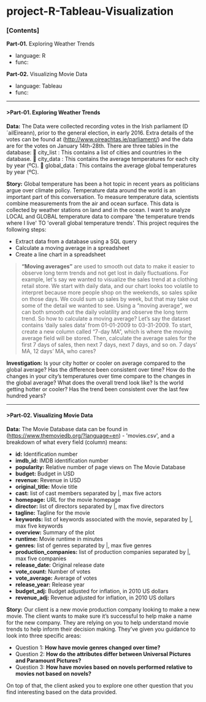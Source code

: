 # project-R-Tableau-Visualization

### [Contents] 

__Part-01.__ Exploring Weather Trends
  - language: R
  - func:

__Part-02.__ Visualizing Movie Data
  - language: Tableau
  - func: 

----------------------------------------------------------------------
#### >Part-01. Exploring Weather Trends

__Data:__ The Data were collected recording votes in the Irish parliament (D´ailEireann), prior to the general election, in early 2016. Extra details of the votes can be found at (http://www.oireachtas.ie/parliament/) and the data are for the votes on January 14th-28th.
There are three tables in the database:
	city_list :  This contains a list of cities and countries in the database. 
	city_data :  This contains the average temperatures for each city by year (ºC).
	global_data :  This contains the average global temperatures by year (ºC).

__Story:__ Global temperature has been a hot topic in recent years as politicians argue over climate policy. Temperature data around the world is an important part of this conversation. To measure temperature data, scientists combine measurements from the air and ocean surface. This data is collected by weather stations on land and in the ocean. I want to analyze LOCAL and GLOBAL temperature data to compare 'the temperature trends where I live' TO 'overall global temperature trends'. This project requires the following steps:
  -	Extract data from a database using a SQL query
  -	Calculate a moving average in a spreadsheet
  -	Create a line chart in a spreadsheet
  > __“Moving averages”__ are used to smooth out data to make it easier to observe long term trends and not get lost in daily fluctuations. For example, let's say we wanted to visualize the sales trend at a clothing retail store. We start with daily data, and our chart looks too volatile to interpret because more people shop on the weekends, so sales spike on those days. We could sum up sales by week, but that may take out some of the detail we wanted to see. Using a “moving average”, we can both smooth out the daily volatility and observe the long term trend. So how to calculate a moving average? 
Let’s say the dataset contains ‘daily sales data’ from 01-01-2009 to 03-31-2009. To start, create a new column called “7-day MA”, which is where the moving average field will be stored. Then, calculate the average sales for the first 7 days of sales, then next 7 days, next 7 days, and so on. 7 days’ MA, 12 days’ MA, who cares? 

__Investigation:__ Is your city hotter or cooler on average compared to the global average? Has the difference been consistent over time? How do the changes in your city’s temperatures over time compare to the changes in the global average? What does the overall trend look like? Is the world getting hotter or cooler? Has the trend been consistent over the last few hundred years?

















----------------------------------------------------------------------
#### >Part-02. Visualizing Movie Data

__Data:__ The Movie Database data can be found in (https://www.themoviedb.org/?language=en) - 'movies.csv', and a breakdown of what every field (column) means:
 - **id:** Identification number
 - **imdb_id:** IMDB identification number
 - **popularity:** Relative number of page views on The Movie Database
 - **budget:** Budget in USD
 - **revenue:** Revenue in USD
 - **original_title:** Movie title
 - **cast:** list of cast members separated by |, max five actors
 - **homepage:** URL for the movie homepage
 - **director:** list of directors separated by |, max five directors
 - **tagline:** Tagline for the movie
 - **keywords:** list of keywords associated with the movie, separated by |, max five keywords
 - **overview:** Summary of the plot
 - **runtime:** Movie runtime in minutes
 - **genres:** list of genres separated by |, max five genres
 - **production_companies:** list of production companies separated by |, max five companies
 - **release_date:** Original release date
 - **vote_count:** Number of votes
 - **vote_average:** Average of votes
 - **release_year:** Release year
 - **budget_adj:** Budget adjusted for inflation, in 2010 US dollars
 - **revenue_adj:** Revenue adjusted for inflation, in 2010 US dollars
  
__Story:__ Our client is a new movie production company looking to make a new movie. The client wants to make sure it’s successful to help make a name for the new company. They are relying on you to help understand movie trends to help inform their decision making. They’ve given you guidance to look into three specific areas:

 - Question 1: **How have movie genres changed over time?**
 - Question 2: **How do the attributes differ between Universal Pictures and Paramount Pictures?**
 - Question 3: **How have movies based on novels performed relative to movies not based on novels?**

On top of that, the client asked you to explore one other question that you find interesting based on the data provided.  
  









  


